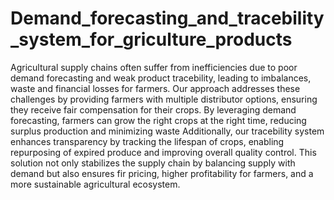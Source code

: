 # Demand_forecasting_and_tracebility_system_for_griculture_products
Agricultural supply chains often suffer from inefficiencies due to poor demand forecasting and weak product tracebility, leading to imbalances, waste and financial losses for farmers. Our approach addresses these challenges by providing farmers with multiple distributor options, ensuring they receive fair compensation for their crops. By leveraging demand forecasting, farmers can grow the right crops at the right time, reducing surplus production and minimizing waste
Additionally, our tracebility system enhances transparency by tracking the lifespan of crops, enabling repurposing of expired produce and improving overall quality control. This solution not only  stabilizes the supply chain by balancing supply with demand but also ensures fir pricing, higher profitability for farmers, and a more sustainable agricultural ecosystem.
